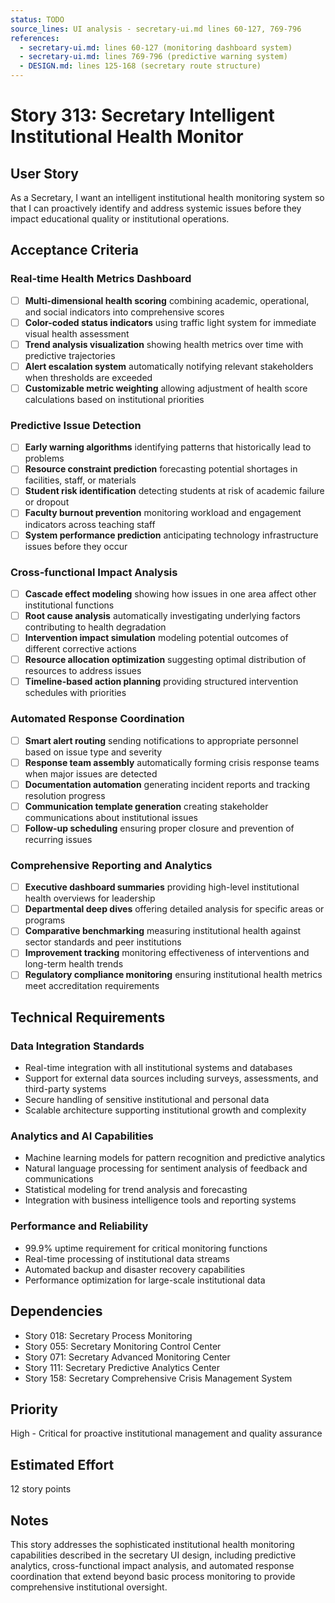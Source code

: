 ```yaml
---
status: TODO
source_lines: UI analysis - secretary-ui.md lines 60-127, 769-796
references:
  - secretary-ui.md: lines 60-127 (monitoring dashboard system)
  - secretary-ui.md: lines 769-796 (predictive warning system)
  - DESIGN.md: lines 125-168 (secretary route structure)
---
```


# Story 313: Secretary Intelligent Institutional Health Monitor

## User Story
As a Secretary, I want an intelligent institutional health monitoring system so that I can proactively identify and address systemic issues before they impact educational quality or institutional operations.

## Acceptance Criteria

### Real-time Health Metrics Dashboard
- [ ] **Multi-dimensional health scoring** combining academic, operational, and social indicators into comprehensive scores
- [ ] **Color-coded status indicators** using traffic light system for immediate visual health assessment
- [ ] **Trend analysis visualization** showing health metrics over time with predictive trajectories
- [ ] **Alert escalation system** automatically notifying relevant stakeholders when thresholds are exceeded
- [ ] **Customizable metric weighting** allowing adjustment of health score calculations based on institutional priorities

### Predictive Issue Detection
- [ ] **Early warning algorithms** identifying patterns that historically lead to problems
- [ ] **Resource constraint prediction** forecasting potential shortages in facilities, staff, or materials
- [ ] **Student risk identification** detecting students at risk of academic failure or dropout
- [ ] **Faculty burnout prevention** monitoring workload and engagement indicators across teaching staff
- [ ] **System performance prediction** anticipating technology infrastructure issues before they occur

### Cross-functional Impact Analysis
- [ ] **Cascade effect modeling** showing how issues in one area affect other institutional functions
- [ ] **Root cause analysis** automatically investigating underlying factors contributing to health degradation
- [ ] **Intervention impact simulation** modeling potential outcomes of different corrective actions
- [ ] **Resource allocation optimization** suggesting optimal distribution of resources to address issues
- [ ] **Timeline-based action planning** providing structured intervention schedules with priorities

### Automated Response Coordination
- [ ] **Smart alert routing** sending notifications to appropriate personnel based on issue type and severity
- [ ] **Response team assembly** automatically forming crisis response teams when major issues are detected
- [ ] **Documentation automation** generating incident reports and tracking resolution progress
- [ ] **Communication template generation** creating stakeholder communications about institutional issues
- [ ] **Follow-up scheduling** ensuring proper closure and prevention of recurring issues

### Comprehensive Reporting and Analytics
- [ ] **Executive dashboard summaries** providing high-level institutional health overviews for leadership
- [ ] **Departmental deep dives** offering detailed analysis for specific areas or programs
- [ ] **Comparative benchmarking** measuring institutional health against sector standards and peer institutions
- [ ] **Improvement tracking** monitoring effectiveness of interventions and long-term health trends
- [ ] **Regulatory compliance monitoring** ensuring institutional health metrics meet accreditation requirements

## Technical Requirements

### Data Integration Standards
- Real-time integration with all institutional systems and databases
- Support for external data sources including surveys, assessments, and third-party systems
- Secure handling of sensitive institutional and personal data
- Scalable architecture supporting institutional growth and complexity

### Analytics and AI Capabilities
- Machine learning models for pattern recognition and predictive analytics
- Natural language processing for sentiment analysis of feedback and communications
- Statistical modeling for trend analysis and forecasting
- Integration with business intelligence tools and reporting systems

### Performance and Reliability
- 99.9% uptime requirement for critical monitoring functions
- Real-time processing of institutional data streams
- Automated backup and disaster recovery capabilities
- Performance optimization for large-scale institutional data

## Dependencies
- Story 018: Secretary Process Monitoring
- Story 055: Secretary Monitoring Control Center
- Story 071: Secretary Advanced Monitoring Center
- Story 111: Secretary Predictive Analytics Center
- Story 158: Secretary Comprehensive Crisis Management System

## Priority
High - Critical for proactive institutional management and quality assurance

## Estimated Effort
12 story points

## Notes
This story addresses the sophisticated institutional health monitoring capabilities described in the secretary UI design, including predictive analytics, cross-functional impact analysis, and automated response coordination that extend beyond basic process monitoring to provide comprehensive institutional oversight.